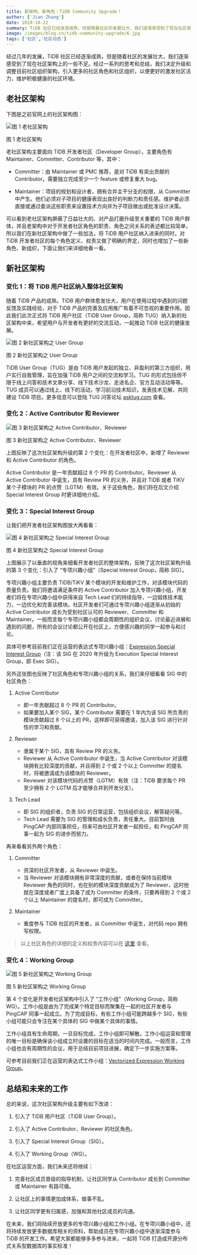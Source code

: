 ```yaml
---
title: 新架构、新角色：TiDB Community Upgrade！
author: ['Jian Zhang']
date: 2019-10-22
summary: TiDB 社区已经逐渐成熟，但是随着社区的发展壮大，我们逐渐感受到了现在社区架构上的一些不足。经过一系列的思考和总结，我们决定升级和调整目前社区组织架构，引入更多的社区角色和社区组织，以便更好的激发社区活力，维护积极健康的社区环境。
image: /images/blog-cn/tidb-community-upgrade/6.jpg
tags: ['社区','社区动态']
---
```


经过几年的发展，TiDB 社区已经逐渐成熟，但是随着社区的发展壮大，我们逐渐感受到了现在社区架构上的一些不足。经过一系列的思考和总结，我们决定升级和调整目前社区组织架构，引入更多的社区角色和社区组织，以便更好的激发社区活力，维护积极健康的社区环境。

## 老社区架构

下图是之前官网上的社区架构图：

![图 1 老社区架构](media/tidb-community-upgrade/1.png)

<div class="caption-center">图 1 老社区架构</div>

老社区架构主要面向 TiDB 开发者社区（Developer Group），主要角色有 Maintainer、Committer、Contributor 等，其中：

* Committer：由 Maintainer 或 PMC 推荐，是对 TiDB 有突出贡献的 Contributor。需要独立完成至少一个 feature 或修复重大 bug。

* Maintainer：项目的规划和设计者，拥有合并主干分支的权限，从 Committer 中产生。他们必须对子项目的健康表现出良好的判断力和责任感。维护者必须直接或通过委派这些职责来设置技术方向并为子项目做出或批准设计决策。

可以看到老社区架构屏蔽了日益壮大的、对产品打磨升级至关重要的 TiDB 用户群体，并且老架构中对于开发者社区角色的职责、角色之间关系的表述都比较简单，所以我们在新社区架构中做了一些加法，将 TiDB 用户社区纳入进来的同时，对 TiDB 开发者社区的每个角色定义、权责又做了明确的界定，同时也增加了一些新角色、新组织，下面让我们来详细地看一看。

## 新社区架构

### 变化 1：将 TiDB 用户社区纳入整体社区架构

随着 TiDB 产品的成熟，TiDB 用户群体愈发壮大，用户在使用过程中遇到的问题反馈及实践经验，对于 TiDB 产品的完善及应用推广有着不可忽视的重要作用。因此我们此次正式将 TiDB 用户社区（TiDB User Group，简称 TUG）纳入新的社区架构中来，希望用户与开发者有更好的交流互动，一起推动 TiDB 社区的健康发展。

![图 2 新社区架构之 User Group](media/tidb-community-upgrade/2.png)

<div class="caption-center">图 2 新社区架构之 User Group</div>

TiDB User Group（TUG）是由 TiDB 用户发起的独立、非盈利的第三方组织，用户实行自我管理，旨在加强 TiDB 用户之间的交流和学习。TUG 的形式包括但不限于线上问答和技术文章分享、线下技术沙龙、走进名企、官方互动活动等等。TUG 成员可以通过线上、线下的活动，学习前沿技术知识，发表技术见解，共同建设 TiDB 项目。更多信息可以登陆 TUG 问答论坛 [asktug.com](https://asktug.com) 查看。

### 变化 2：Active Contributor 和 Reviewer

![图 3 新社区架构之 Active Contributor、Reviewer](media/tidb-community-upgrade/3.png)

<div class="caption-center">图 3 新社区架构之 Active Contributor、Reviewer</div>

上图反映了这次社区架构升级的第 2 个变化：在开发者社区中，新增了 Reviewer 和 Active Contributor 的角色。

Active Contributor 是一年贡献超过 8 个 PR 的 Contributor。Reviewer 从 Active Contributor 中诞生，具有 Review PR 的义务，并且对 TiDB 或者 TiKV 某个子模块的 PR 的点赞（LGTM）有效。关于这些角色，我们将在后文介绍 Special Interest Group 时更详细地介绍。

### 变化 3：Special Interest Group

让我们把开发者社区架构图放大再看看：

![图 4 新社区架构之 Special Interest Group](media/tidb-community-upgrade/4.png)

<div class="caption-center">图 4 新社区架构之 Special Interest Group</div>

上图展示了以垂直的视角来细看开发者社区的整体架构，反映了这次社区架构升级的第 3 个变化：引入了 “专项兴趣小组”（Special Interest Group，简称 SIG）。

专项兴趣小组主要负责 TiDB/TiKV 某个模块的开发和维护工作，对该模块代码的质量负责。我们将邀请满足条件的 Active Contributor 加入专项兴趣小组，开发者们将在专项兴趣小组中获得来自 Tech Lead 们的持续指导，一边锻炼技术能力，一边优化和完善该模块。社区开发者们可通过专项兴趣小组逐渐从初始的 Active Contributor 成长为受到社区认可的 Reviewer、Committer 和 Maintainer。一般而言每个专项兴趣小组都会周期性的组织会议，讨论最近进展和遇到的问题，所有的会议讨论都公开在社区上，方便感兴趣的同学一起参与和讨论。

具体可参考目前我们正在运营的表达式专项兴趣小组：[Expression Special Interest Group](https://github.com/pingcap/community/tree/master/special-interest-groups/sig-exec)（注：该 SIG 在 2020 年升级为 Execution Special Interest Group，即 Exec SIG）。

另外这张图也反映了社区角色和专项兴趣小组的关系，我们来仔细看看 SIG 中的社区角色：

1. Active Contributor
    + 即一年贡献超过 8 个 PR 的 Contributor。
    + 如果要加入某个 SIG，某个 Contributor 需要在 1 年内为该 SIG 所负责的模块贡献超过 8 个以上的 PR，这样即可获得邀请，加入该 SIG 进行针对性的学习和贡献。

2. Reviewer
    + 隶属于某个 SIG，具有 Review PR 的义务。
    + Reviewer 从 Active Contributor 中诞生，当 Active Contributor 对该模块拥有比较深度的贡献，并且得到 2 个或 2 个以上 Committer 的提名时，将被邀请成为该模块的 Reviewer。
    + Reviewer 对该模块代码的点赞（LGTM）有效（注：TiDB 要求每个 PR 至少拥有 2 个 LGTM 后才能够合并到开发分支）。

3. Tech Lead
    + 即 SIG 的组织者，负责 SIG 的日常运营，包括组织会议，解答疑问等。
    + Tech Lead 需要为 SIG 的管理和成长负责，责任重大。目前暂时由 PingCAP 内部同事担任，将来可由社区开发者一起担任，和 PingCAP 同事一起为 SIG 的进步而努力。

再来看看另外两个角色：

1. Committer
    + 资深的社区开发者，从 Reviewer 中诞生。
    + 当 Reviewer 对该模块拥有非常深度的贡献，或者在保持当前模块 Reviewer 角色的同时，也在别的模块深度贡献成为了 Reviewer，这时他就在深度或者广度上具备了成为 Committer 的条件，只要再得到 2 个或 2 个以上 Maintainer 的提名时，即可成为 Committer。

2. Maintainer
    + 重度参与 TiDB 社区的开发者，从 Committer 中诞生，对代码 repo 拥有写权限。

>以上社区角色的详细的定义和权责内容可以在 [这里](https://pingcap.com/community-cn/developer-group/) 查看。

### 变化 4：Working Group

![图 5 新社区架构之 Working Group](media/tidb-community-upgrade/5.png)

<div class="caption-center">图 5 新社区架构之 Working Group</div>

第 4 个变化是开发者社区架构中引入了 “工作小组”（Working Group，简称 WG）。工作小组是由为了完成某个特定目标而聚集在一起的社区开发者与 PingCAP 同事一起成立。为了完成目标，有些工作小组可能跨越多个 SIG，有些小组可能只会专注在某个具体的 SIG 中做某个具体的事情。

工作小组具有生命周期，一旦目标完成，工作小组即可解散。工作小组运营和管理的唯一目标是确保该小组成立时设置的目标在适当的时间内完成。一般而言，工作小组也会有周期性的会议，用于总结目前项目进展，确定下一步实施方案等。

可参考目前我们正在运营的表达式工作小组：[Vectorized Expression Working Group](https://github.com/pingcap/community/blob/master/working-groups/wg-vec-expr.md)。

## 总结和未来的工作

总的来说，这次社区架构升级主要有如下改进：

1. 引入了 TiDB 用户社区（TiDB User Group）。

2. 引入了 Active Contributor、Reviewer 的社区角色。

3. 引入了 Special Interest Group（SIG）。

4. 引入了 Working Group（WG）。

在社区运营方面，我们未来还将继续：

1. 完善社区成员晋级的指导机制，让社区同学从 Contributor 成长到 Committer 或 Maintainer 有路可循。

2. 让社区上的事情更加成体系，做事不乱。

3. 让社区同学更有归属感，加强和其他社区成员的沟通。

在未来，我们将陆续开放更多的专项兴趣小组和工作小组。在专项兴趣小组中，还将持续发放更多数据库相关的资料，帮助成员在专项兴趣小组中逐渐深度参与 TiDB 的开发工作。希望大家都能够多多参与进来，一起将 TiDB 打造成开源分布式关系型数据库的事实标准！
